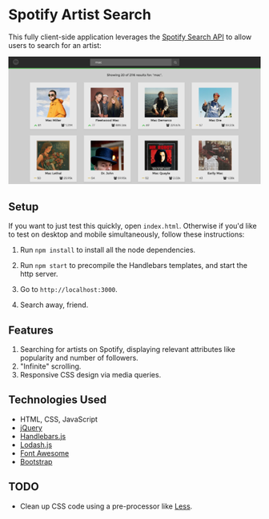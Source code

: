 Spotify Artist Search
=========

This fully client-side application leverages the [Spotify Search API](https://developer.spotify.com/web-api/search-item/) to allow users to search for an artist:

![Screenshot](artist-search.png?raw=true "Main page")

## Setup
If you want to just test this quickly, open `index.html`. Otherwise if you'd like to test on desktop and mobile simultaneously, follow these instructions:

1. Run `npm install` to install all the node dependencies.

2. Run `npm start` to precompile the Handlebars templates, and start the http server.

3. Go to `http://localhost:3000`.

4. Search away, friend.

## Features
1. Searching for artists on Spotify, displaying relevant attributes like popularity and number of followers.
2. "Infinite" scrolling.
3. Responsive CSS design via media queries.

## Technologies Used
* HTML, CSS, JavaScript
* [jQuery](http://jquery.com/)
* [Handlebars.js](http://handlebarsjs.com/)
* [Lodash.js](https://lodash.com/)
* [Font Awesome](http://fontawesome.io/)
* [Bootstrap](http://getbootstrap.com/)

## TODO
* Clean up CSS code using a pre-processor like [Less](http://lesscss.org/).
